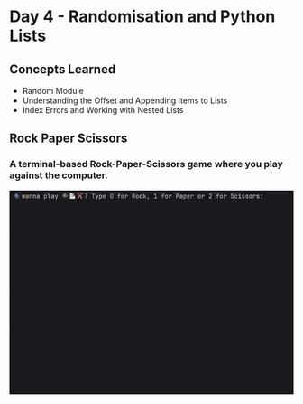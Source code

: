 # Day 4 - Randomisation and Python Lists
## Concepts Learned
- Random Module
- Understanding the Offset and Appending Items to Lists
- Index Errors and Working with Nested Lists
## Rock Paper Scissors
### A terminal-based Rock-Paper-Scissors game where you play against the computer.
![Day 4 Code Demo](../gifs/Day004.gif)
